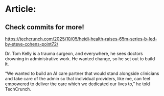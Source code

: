 # Article:

## Check commits for more!
https://techcrunch.com/2025/10/05/heidi-health-raises-65m-series-b-led-by-steve-cohens-point72/

Dr. Tom Kelly is a trauma surgeon, and everywhere, he sees doctors drowning in administrative work. He wanted change, so he set out to build it.

“We wanted to build an AI care partner that would stand alongside clinicians and take care of the admin so that individual providers, like me, can feel empowered to deliver the care which we dedicated our lives to,” he told TechCrunch.